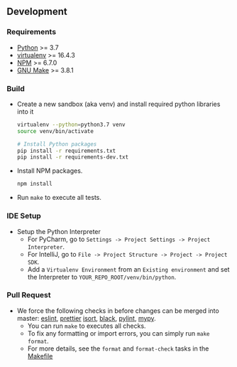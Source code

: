 ## Development

### Requirements
* [Python](https://www.python.org/downloads/) >= 3.7
* [virtualenv](https://virtualenv.pypa.io/en/latest/) >= 16.4.3
* [NPM](https://www.npmjs.com/get-npm) >= 6.7.0
* [GNU Make](https://www.gnu.org/software/make/) >= 3.8.1

### Build
* Create a new sandbox (aka venv) and install required python libraries into it
    ```bash
    virtualenv --python=python3.7 venv
    source venv/bin/activate

    # Install Python packages
    pip install -r requirements.txt
    pip install -r requirements-dev.txt
    ```
* Install NPM packages.
    ```bash
    npm install
    ```
* Run `make` to execute all tests.
    
### IDE Setup
* Setup the Python Interpreter
    - For PyCharm, go to `Settings -> Project Settings -> Project Interpreter`.
    - For IntelliJ, go to `File -> Project Structure -> Project -> Project SDK`.
    - Add a `Virtualenv Environment` from an `Existing environment` and set the Interpreter to `YOUR_REPO_ROOT/venv/bin/python`.

### Pull Request
* We force the following checks in before changes can be merged into master:
  [eslint](https://eslint.org/),
  [prettier](https://prettier.io/)
  [isort](https://pypi.org/project/isort/),
  [black](https://black.readthedocs.io/en/stable/),
  [pylint](https://www.pylint.org/),
  [mypy](http://mypy-lang.org/).
    * You can run `make` to executes all checks.
    * To fix any formatting or import errors, you can simply run `make format`.
    * For more details, see the `format` and `format-check` tasks in the [Makefile](./Makefile)
